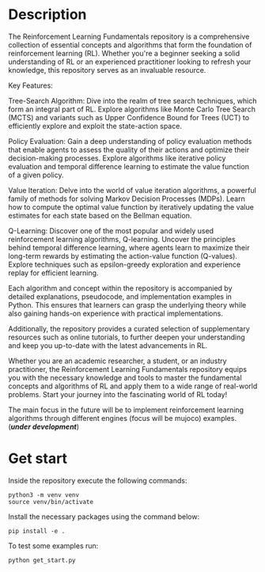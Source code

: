 # Description
The Reinforcement Learning Fundamentals repository is a comprehensive collection of essential concepts and algorithms that form the foundation of reinforcement learning (RL). Whether you're a beginner seeking a solid understanding of RL or an experienced practitioner looking to refresh your knowledge, this repository serves as an invaluable resource.

Key Features:

Tree-Search Algorithm: Dive into the realm of tree search techniques, which form an integral part of RL. Explore algorithms like Monte Carlo Tree Search (MCTS) and variants such as Upper Confidence Bound for Trees (UCT) to efficiently explore and exploit the state-action space.

Policy Evaluation: Gain a deep understanding of policy evaluation methods that enable agents to assess the quality of their actions and optimize their decision-making processes. Explore algorithms like iterative policy evaluation and temporal difference learning to estimate the value function of a given policy.

Value Iteration: Delve into the world of value iteration algorithms, a powerful family of methods for solving Markov Decision Processes (MDPs). Learn how to compute the optimal value function by iteratively updating the value estimates for each state based on the Bellman equation.

Q-Learning: Discover one of the most popular and widely used reinforcement learning algorithms, Q-learning. Uncover the principles behind temporal difference learning, where agents learn to maximize their long-term rewards by estimating the action-value function (Q-values). Explore techniques such as epsilon-greedy exploration and experience replay for efficient learning.

Each algorithm and concept within the repository is accompanied by detailed explanations, pseudocode, and implementation examples in Python. This ensures that learners can grasp the underlying theory while also gaining hands-on experience with practical implementations.

Additionally, the repository provides a curated selection of supplementary resources such as online tutorials, to further deepen your understanding and keep you up-to-date with the latest advancements in RL.

Whether you are an academic researcher, a student, or an industry practitioner, the Reinforcement Learning Fundamentals repository equips you with the necessary knowledge and tools to master the fundamental concepts and algorithms of RL and apply them to a wide range of real-world problems. Start your journey into the fascinating world of RL today!

The main focus in the future will be to implement reinforcement learning algorithms through different engines (focus will be mujoco) examples. (***under development***) 

# Get start
Inside the repository execute the following commands:
```
python3 -m venv venv
source venv/bin/activate
```

Install the necessary packages using the command below:

```
pip install -e .
```

To test some examples run:
```
python get_start.py
```
